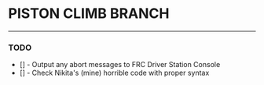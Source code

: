 # PISTON CLIMB BRANCH
___
### TODO
- [] - Output any abort messages to FRC Driver Station Console
- [] - Check Nikita's (mine) horrible code with proper syntax
